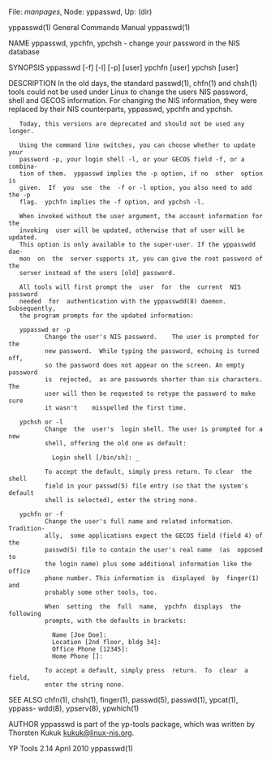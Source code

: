 File: *manpages*,  Node: yppasswd,  Up: (dir)

yppasswd(1)                 General Commands Manual                yppasswd(1)



NAME
       yppasswd, ypchfn, ypchsh - change your password in the NIS database

SYNOPSIS
       yppasswd [-f] [-l] [-p] [user]
       ypchfn [user]
       ypchsh [user]

DESCRIPTION
       In  the  old  days,  the  standard passwd(1), chfn(1) and chsh(1) tools
       could not be used under Linux to change the users NIS  password,  shell
       and  GECOS  information.  For  changing  the NIS information, they were
       replaced by their NIS counterparts, yppasswd, ypchfn and ypchsh.

       Today, this versions are deprecated and should not be used any longer.

       Using the command line switches, you can choose whether to update  your
       password -p, your login shell -l, or your GECOS field -f, or a combina-
       tion of them.  yppasswd implies the -p option, if no  other  option  is
       given.  If  you  use  the  -f or -l option, you also need to add the -p
       flag.  ypchfn implies the -f option, and ypchsh -l.

       When invoked without the user argument, the account information for the
       invoking  user will be updated, otherwise that of user will be updated.
       This option is only available to the super-user. If the yppasswdd  dae-
       mon  on  the  server supports it, you can give the root password of the
       server instead of the users [old] password.

       All tools will first prompt the  user  for  the  current  NIS  password
       needed  for  authentication with the yppasswdd(8) daemon. Subsequently,
       the program prompts for the updated information:

       yppasswd or -p
              Change the user's NIS password.    The user is prompted for  the
              new password.  While typing the password, echoing is turned off,
              so the password does not appear on the screen. An empty password
              is  rejected,  as are passwords shorter than six characters. The
              user will then be requested to retype the password to make  sure
              it wasn't    misspelled the first time.

       ypchsh or -l
              Change  the  user's  login shell. The user is prompted for a new
              shell, offering the old one as default:

                Login shell [/bin/sh]: _

              To accept the default, simply press return. To clear  the  shell
              field in your passwd(5) file entry (so that the system's default
              shell is selected), enter the string none.

       ypchfn or -f
              Change the user's full name and related information.  Tradition-
              ally,  some applications expect the GECOS field (field 4) of the
              passwd(5) file to contain the user's real name  (as  opposed  to
              the login name) plus some additional information like the office
              phone number. This information is  displayed  by  finger(1)  and
              probably some other tools, too.

              When  setting  the  full  name,  ypchfn  displays  the following
              prompts, with the defaults in brackets:

                Name [Joe Doe]:
                Location [2nd floor, bldg 34]:
                Office Phone [12345]:
                Home Phone []:

              To accept a default, simply press  return.  To  clear  a  field,
              enter the string none.

SEE ALSO
       chfn(1),  chsh(1),  finger(1),  passwd(5), passwd(1), ypcat(1), yppass-
       wdd(8), ypserv(8), ypwhich(1)

AUTHOR
       yppasswd is part of the yp-tools package, which was written by Thorsten
       Kukuk <kukuk@linux-nis.org>.



YP Tools 2.14                     April 2010                       yppasswd(1)
